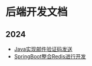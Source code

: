# 后端开发文档

## 2024
- [Java实现邮件验证码发送](./java实现邮件发送.md)
- [SpringBoot整合Redis进行开发](./SpringBoot整合Redis.md)
